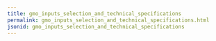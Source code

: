 ```yaml
---
title: gmo_inputs_selection_and_technical_specifications
permalink: gmo_inputs_selection_and_technical_specifications.html
jsonid: gmo_inputs_selection_and_technical_specifications
---
```

